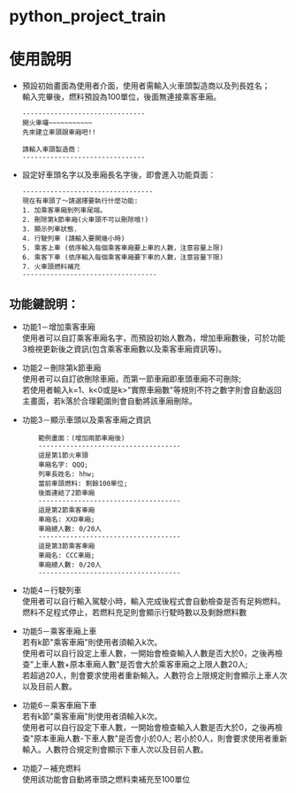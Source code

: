 # python_project_train
# 使用說明
* 預設初始畫面為使用者介面，使用者需輸入火車頭製造商以及列長姓名；  
  輸入完畢後，燃料預設為100單位，後面無連接乘客車廂。  
  ```
  -------------------------------
  開火車囉~~~~~~~~~~~
  先來建立車頭跟車廂吧!!
  
  請輸入車頭製造商：
  -------------------------------
  ````
* 設定好車頭名字以及車廂長名字後，即會進入功能頁面：   
  ```
  ---------------------------------
  現在有車頭了～請選擇要執行什麼功能:
  1. 加乘客車廂到列車尾端。
  2. 刪除第k節車廂(火車頭不可以刪除哦!)
  3. 顯示列車狀態.
  4. 行駛列車 (請輸入要開幾小時)
  5. 乘客上車 (依序輸入每個乘客車廂要上車的人數，注意容量上限)
  6. 乘客下車 (依序輸入每個乘客車廂要下車的人數，注意容量下限)
  7. 火車頭燃料補充
  ----------------------------------
  ```

## 功能鍵說明：  
* 功能1－增加乘客車廂  
使用者可以自訂乘客車廂名字，而預設初始人數為，增加車廂數後，可於功能3檢視更新後之資訊(包含乘客車廂數以及乘客車廂資訊等)。  

* 功能2－刪除第k節車廂  
使用者可以自訂欲刪除車廂，而第一節車廂即車頭車廂不可刪除;  
若使用者輸入k=1、k<0或是k>"實際車廂數"等規則不符之數字則會自動返回主畫面，若k落於合理範圍則會自動將該車廂刪除。  

* 功能3－顯示車頭以及乘客車廂之資訊
    ```
        範例畫面：(增加兩節車廂後)
        ------------------------------------
        這是第1節火車頭
        車廂名字: QQQ;
        列車長姓名: hhw;
        當前車頭燃料: 剩餘100單位;
        後面連結了2節車廂
        ------------------------------------
        這是第2節乘客車廂
        車廂名: XXD車廂;
        車廂總人數: 0/20人
        ------------------------------------
        這是第3節乘客車廂
        車廂名: CCC車廂;
        車廂總人數: 0/20人
        ------------------------------------
    ```
* 功能4－行駛列車  
  使用者可以自行輸入駕駛小時，輸入完成後程式會自動檢查是否有足夠燃料。  
  燃料不足程式停止，若燃料充足則會顯示行駛時數以及剩餘燃料數
* 功能5－乘客車廂上車  
  若有k節"乘客車廂"則使用者須輸入k次。  
  使用者可以自行設定上車人數，一開始會檢查輸入人數是否大於0，之後再檢查"上車人數+原本車廂人數"是否會大於乘客車廂之上限人數20人;  
  若超過20人，則會要求使用者重新輸入。人數符合上限規定則會顯示上車人次以及目前人數。
* 功能6－乘客車廂下車  
  若有k節"乘客車廂"則使用者須輸入k次。  
  使用者可以自行設定下車人數，一開始會檢查輸入人數是否大於0，之後再檢查"原本車廂人數-下車人數"是否會小於0人;  若小於0人，則會要求使用者重新輸入。人數符合規定則會顯示下車人次以及目前人數。
* 功能7－補充燃料  
  使用該功能會自動將車頭之燃料束補充至100單位

